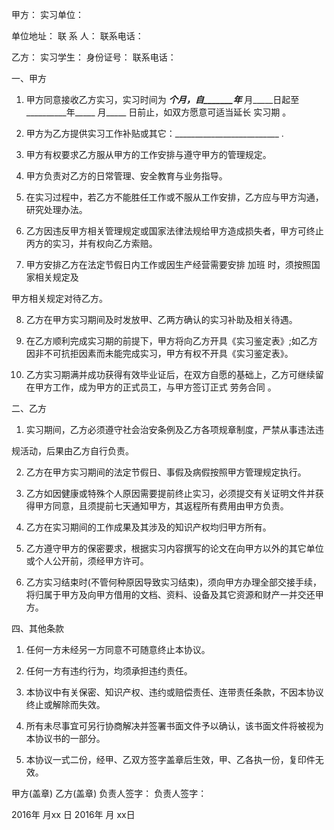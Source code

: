 
 


甲方： 实习单位：


单位地址： 联 系 人： 联系电话：


乙方： 实习学生： 身份证号： 联系电话：


一、甲方


1. 甲方同意接收乙方实习，实习时间为 _____个月，自_______年_____ 月_____日起至__________年_____ 月_____ 日前止，如双方愿意可适当延长
实习期
。


2. 甲方为乙方提供实习工作补贴或其它：__________________________ .


3. 甲方有权要求乙方服从甲方的工作安排与遵守甲方的管理规定。


4. 甲方负责对乙方的日常管理、安全教育与业务指导。


5. 在实习过程中，若乙方不能胜任工作或不服从工作安排，乙方应与甲方沟通，研究处理办法。


6. 乙方因违反甲方相关管理规定或国家法律法规给甲方造成损失者，甲方可终止丙方的实习，并有权向乙方索赔。


7. 甲方安排乙方在法定节假日内工作或因生产经营需要安排
加班
时，须按照国家相关规定及


甲方相关规定对待乙方。


8. 乙方在甲方实习期间及时发放甲、乙两方确认的实习补助及相关待遇。


9. 在乙方顺利完成实习期的前提下，甲方将向乙方开具《实习鉴定表》;如乙方因非不可抗拒因素而未能完成实习，甲方有权不开具《实习鉴定表》。


10. 乙方实习期满并成功获得有效毕业证后，在双方自愿的基础上，乙方可继续留在甲方工作，成为甲方的正式员工，与甲方签订正式
劳务合同
。


二、乙方


1. 实习期间，乙方必须遵守社会治安条例及乙方各项规章制度，严禁从事违法违


规活动，后果由乙方自行负责。


2. 乙方在甲方实习期间的法定节假日、事假及病假按照甲方管理规定执行。


3. 乙方如因健康或特殊个人原因需要提前终止实习，必须提交有关证明文件并获得甲方同意，且须提前七天通知甲方，其返程所有费用由甲方负责。


4. 乙方在实习期间的工作成果及其涉及的知识产权均归甲方所有。


5. 乙方遵守甲方的保密要求，根据实习内容撰写的论文在向甲方以外的其它单位或个人公开前，须经甲方许可。


6. 乙方实习结束时(不管何种原因导致实习结束)，须向甲方办理全部交接手续，将归属于甲方及向甲方借用的文档、资料、设备及其它资源和财产一并交还甲方。


四、其他条款


1. 任何一方未经另一方同意不可随意终止本协议。


2. 任何一方有违约行为，均须承担违约责任。


3. 本协议中有关保密、知识产权、违约或赔偿责任、连带责任条款，不因本协议终止或解除而失效。


4. 所有未尽事宜可另行协商解决并签署书面文件予以确认，该书面文件将被视为本协议书的一部分。


5. 本协议一式二份，经甲、乙双方签字盖章后生效，甲、乙各执一份，复印件无效。


甲方(盖章) 乙方(盖章) 负责人签字： 负责人签字：


2016年  月xx 日 2016年  月 xx日
 


 

 
 
 
 
 
  


  
 

  


  


  
 
 
 
 

